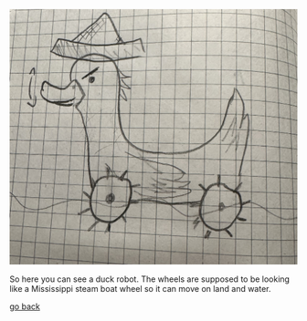 
![ConceptArt](images/DuckRobotConceptArt.jpg "ConceptArt")


So here you can see a duck robot. The wheels are supposed to be looking like a Mississippi steam boat wheel so it can move on land and water.

[go back](/doc/PersonalDevelopmentPlan.md)

